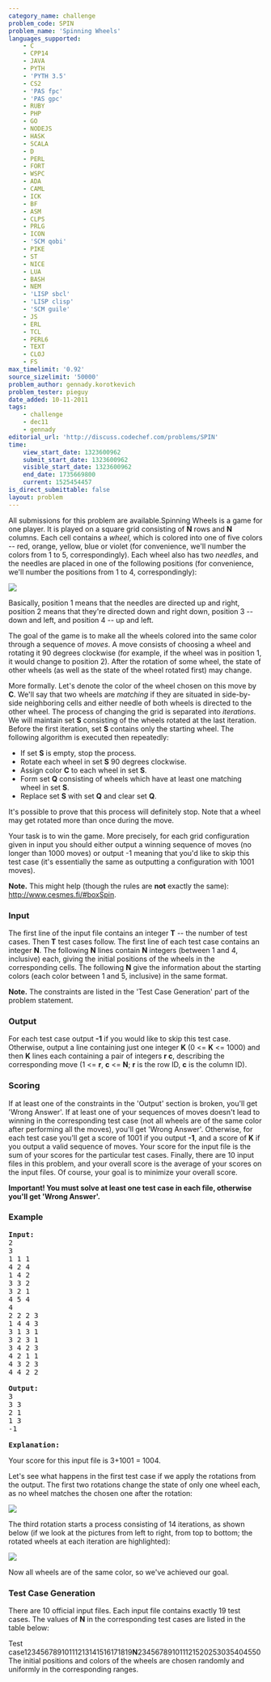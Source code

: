 ```yaml
---
category_name: challenge
problem_code: SPIN
problem_name: 'Spinning Wheels'
languages_supported:
    - C
    - CPP14
    - JAVA
    - PYTH
    - 'PYTH 3.5'
    - CS2
    - 'PAS fpc'
    - 'PAS gpc'
    - RUBY
    - PHP
    - GO
    - NODEJS
    - HASK
    - SCALA
    - D
    - PERL
    - FORT
    - WSPC
    - ADA
    - CAML
    - ICK
    - BF
    - ASM
    - CLPS
    - PRLG
    - ICON
    - 'SCM qobi'
    - PIKE
    - ST
    - NICE
    - LUA
    - BASH
    - NEM
    - 'LISP sbcl'
    - 'LISP clisp'
    - 'SCM guile'
    - JS
    - ERL
    - TCL
    - PERL6
    - TEXT
    - CLOJ
    - FS
max_timelimit: '0.92'
source_sizelimit: '50000'
problem_author: gennady.korotkevich
problem_tester: pieguy
date_added: 10-11-2011
tags:
    - challenge
    - dec11
    - gennady
editorial_url: 'http://discuss.codechef.com/problems/SPIN'
time:
    view_start_date: 1323600962
    submit_start_date: 1323600962
    visible_start_date: 1323600962
    end_date: 1735669800
    current: 1525454457
is_direct_submittable: false
layout: problem
---
```

All submissions for this problem are available.Spinning Wheels is a game for one player. It is played on a square grid consisting of **N** rows and **N** columns. Each cell contains a _wheel_, which is colored into one of five colors -- red, orange, yellow, blue or violet (for convenience, we'll number the colors from 1 to 5, correspondingly). Each wheel also has two _needles_, and the needles are placed in one of the following positions (for convenience, we'll number the positions from 1 to 4, correspondingly):

![](http://www.codechef.com/download/SPIN1.png) 


Basically, position 1 means that the needles are directed up and right, position 2 means that they're directed down and right down, position 3 -- down and left, and position 4 -- up and left.

The goal of the game is to make all the wheels colored into the same color through a sequence of _moves_. A move consists of choosing a wheel and rotating it 90 degrees clockwise (for example, if the wheel was in position 1, it would change to position 2). After the rotation of some wheel, the state of other wheels (as well as the state of the wheel rotated first) may change.

More formally. Let's denote the color of the wheel chosen on this move by **C**. We'll say that two wheels are _matching_ if they are situated in side-by-side neighboring cells and either needle of both wheels is directed to the other wheel. The process of changing the grid is separated into _iterations_. We will maintain set **S** consisting of the wheels rotated at the last iteration. Before the first iteration, set **S** contains only the starting wheel. The following algorithm is executed then repeatedly:

- If set **S** is empty, stop the process.
- Rotate each wheel in set **S** 90 degrees clockwise.
- Assign color **C** to each wheel in set **S**.
- Form set **Q** consisting of wheels which have at least one matching wheel in set **S**.
- Replace set **S** with set **Q** and clear set **Q**.


It's possible to prove that this process will definitely stop. Note that a wheel may get rotated more than once during the move.

Your task is to win the game. More precisely, for each grid configuration given in input you should either output a winning sequence of moves (no longer than 1000 moves) or output -1 meaning that you'd like to skip this test case (it's essentially the same as outputting a configuration with 1001 moves).

**Note.** This might help (though the rules are **not** exactly the same): <http://www.cesmes.fi/#boxSpin>.

### Input

The first line of the input file contains an integer **T** -- the number of test cases. Then **T** test cases follow. The first line of each test case contains an integer **N**. The following **N** lines contain **N** integers (between 1 and 4, inclusive) each, giving the initial positions of the wheels in the corresponding cells. The following **N** give the information about the starting colors (each color between 1 and 5, inclusive) in the same format.

**Note.** The constraints are listed in the 'Test Case Generation' part of the problem statement.

### Output

For each test case output **-1** if you would like to skip this test case. Otherwise, output a line containing just one integer **K** (0 <= **K** <= 1000) and then **K** lines each containing a pair of integers **r c**, describing the corresponding move (1 <= **r**, **c** <= **N**; **r** is the row ID, **c** is the column ID).

### Scoring

If at least one of the constraints in the 'Output' section is broken, you'll get 'Wrong Answer'. If at least one of your sequences of moves doesn't lead to winning in the corresponding test case (not all wheels are of the same color after performing all the moves), you'll get 'Wrong Answer'. Otherwise, for each test case you'll get a score of 1001 if you output **-1**, and a score of **K** if you output a valid sequence of moves. Your score for the input file is the sum of your scores for the particular test cases. Finally, there are 10 input files in this problem, and your overall score is the average of your scores on the input files. Of course, your goal is to minimize your overall score.

**Important! You must solve at least one test case in each file, otherwise you'll get 'Wrong Answer'.**

### Example

<pre>
<b>Input:</b>
2
3
1 1 1
4 2 4
1 4 2
3 3 2
3 2 1
4 5 4
4
2 2 2 3
1 4 4 3
3 1 3 1
3 2 3 1
3 4 2 3
4 2 1 1
4 3 2 3
4 4 2 2

<b>Output:</b>
3
3 3
2 1
1 3
-1

<b>Explanation:</b>
</pre>Your score for this input file is 3+1001 = 1004.

Let's see what happens in the first test case if we apply the rotations from the output. The first two rotations change the state of only one wheel each, as no wheel matches the chosen one after the rotation:

![](http://www.codechef.com/download/SPIN2.png) 


The third rotation starts a process consisting of 14 iterations, as shown below (if we look at the pictures from left to right, from top to bottom; the rotated wheels at each iteration are highlighted):

![](http://www.codechef.com/download/SPIN3.png) 


Now all wheels are of the same color, so we've achieved our goal.

### Test Case Generation

There are 10 official input files. Each input file contains exactly 19 test cases. The values of **N** in the corresponding test cases are listed in the table below:

Test case12345678910111213141516171819**N**234567891011121520253035404550
The initial positions and colors of the wheels are chosen randomly and uniformly in the corresponding ranges.
